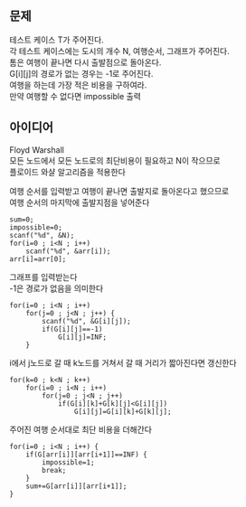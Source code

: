 ## 문제
테스트 케이스 T가 주어진다.  
각 테스트 케이스에는 도시의 개수 N, 여행순서, 그래프가 주어진다.  
톰은 여행이 끝나면 다시 출발점으로 돌아온다.  
G[i][j]의 경로가 없는 경우는 -1로 주어진다.  
여행을 하는데 가장 적은 비용을 구하여라.  
만약 여행할 수 없다면 impossible 출력

## 아이디어
Floyd Warshall  
모든 노드에서 모든 노드로의 최단비용이 필요하고 N이 작으므로  
플로이드 와샬 알고리즘을 적용한다  
  
여행 순서를 입력받고 여행이 끝나면 출발지로 돌아온다고 했으므로  
여행 순서의 마지막에 출발지점을 넣어준다
```
sum=0;
impossible=0;
scanf("%d", &N);
for(i=0 ; i<N ; i++)
	scanf("%d", &arr[i]);
arr[i]=arr[0];
```
그래프를 입력받는다  
-1은 경로가 없음을 의미한다
```
for(i=0 ; i<N ; i++)
	for(j=0 ; j<N ; j++) {
		scanf("%d", &G[i][j]);
		if(G[i][j]==-1)
			G[i][j]=INF;
	}
```
i에서 j노드로 갈 때 k노드를 거쳐서 갈 때 거리가 짧아진다면 갱신한다
```
for(k=0 ; k<N ; k++)
	for(i=0 ; i<N ; i++)
		for(j=0 ; j<N ; j++)
			if(G[i][k]+G[k][j]<G[i][j])
				G[i][j]=G[i][k]+G[k][j];
```
주어진 여행 순서대로 최단 비용을 더해간다
```
for(i=0 ; i<N ; i++) {
	if(G[arr[i]][arr[i+1]]==INF) {
		impossible=1;
		break;
	}
	sum+=G[arr[i]][arr[i+1]];
}
```
